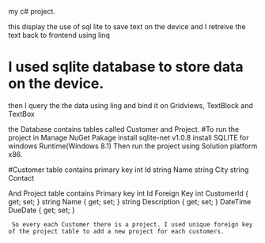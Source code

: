 
my c# project.

this display the use of sql lite to save text on the device and I retreive the text back to frontend using linq

# I used sqlite database to store data on the device.
then I query the the data using ling and bind it on Gridviews, TextBlock and TextBox

the Database contains tables called Customer and Project.
 #To run the project
        in Manage NuGet Pakage install sqlite-net v1.0.8
      install SQLITE for windows Runtime(Windows 8.1)
 Then run the project using Solution platform x86.
        
#Customer table contains 
primary key int Id 
        string Name 
        string City
        string Contact
        

 And Project table contains
       Primary key int Id 
      Foreign Key int CustomerId { get; set; }
        string Name { get; set; }
        string Description { get; set; }
        DateTime DueDate { get; set; }
        
     So every each Customer there is a project. I used unique foreign key of the project table to add a new project for each customers.
    
 
